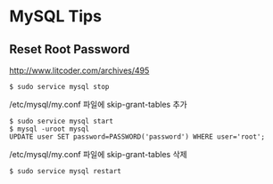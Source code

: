 # MySQL Tips

## Reset Root Password

http://www.litcoder.com/archives/495

```
$ sudo service mysql stop
```

/etc/mysql/my.conf 파일에 skip-grant-tables 추가

```
$ sudo service mysql start
$ mysql -uroot mysql
UPDATE user SET password=PASSWORD('password') WHERE user='root';
```
/etc/mysql/my.conf 파일에 skip-grant-tables 삭제

```
$ sudo service mysql restart
```
